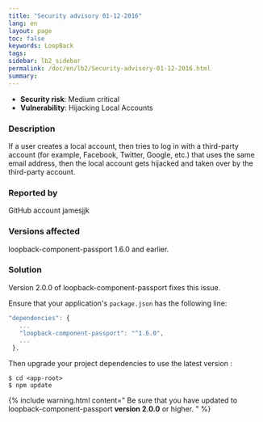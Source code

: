 ```yaml
---
title: "Security advisory 01-12-2016"
lang: en
layout: page
toc: false
keywords: LoopBack
tags:
sidebar: lb2_sidebar
permalink: /doc/en/lb2/Security-advisory-01-12-2016.html
summary:
---
```


*   **Security risk**: Medium critical
*   **Vulnerability**: Hijacking Local Accounts

### Description

If a user creates a local account, then tries to log in with a third-party account (for example, Facebook, Twitter, Google, etc.) that uses the same email address, then the local account gets hijacked and taken over by the third-party account.

### Reported by

GitHub account jamesjjk

### Versions affected

loopback-component-passport 1.6.0 and earlier.

### Solution

Version 2.0.0 of loopback-component-passport fixes this issue.

Ensure that your application's `package.json` has the following line:

```js
"dependencies": {
   ...
   "loopback-component-passport": "^1.6.0",
   ...
 },
```

Then upgrade your project dependencies to use the latest version :

```
$ cd <app-root>
$ npm update
```

{% include warning.html content="
Be sure that you have updated to loopback-component-passport **version 2.0.0** or higher.
" %}
